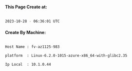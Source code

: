 
   
#### This Page Create at:

```bash

2023-10-28 - 06:36:01 UTC

```

#### Create By Machine:

```bash

Host Name : fv-az1125-983

platform  : Linux-6.2.0-1015-azure-x86_64-with-glibc2.35

Ip Local  : 10.1.0.44

```

